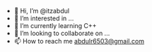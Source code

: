 - 👋 Hi, I’m @itzabdul
- 👀 I’m interested in ... 
- 🌱 I’m currently learning C++
- 💞️ I’m looking to collaborate on ...
- 📫 How to reach me abdulr6503@gmail.com

<!---
itzabdul/itzabdul is a ✨ special ✨ repository because its `README.md` (this file) appears on your GitHub profile.
You can click the Preview link to take a look at your changes.
--->
